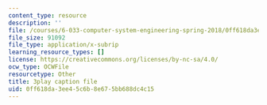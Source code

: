 ```yaml
---
content_type: resource
description: ''
file: /courses/6-033-computer-system-engineering-spring-2018/0ff618da3ee45c6b8e675bb688dc4c15_r2_-2KW76ec.vtt
file_size: 91092
file_type: application/x-subrip
learning_resource_types: []
license: https://creativecommons.org/licenses/by-nc-sa/4.0/
ocw_type: OCWFile
resourcetype: Other
title: 3play caption file
uid: 0ff618da-3ee4-5c6b-8e67-5bb688dc4c15
---
```

